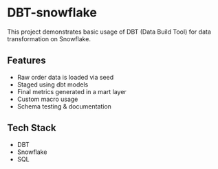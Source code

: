 # DBT-snowflake

This project demonstrates basic usage of DBT (Data Build Tool) for data transformation on Snowflake.

## Features

- Raw order data is loaded via seed
- Staged using dbt models
- Final metrics generated in a mart layer
- Custom macro usage
- Schema testing & documentation

## Tech Stack

- DBT
- Snowflake
- SQL
